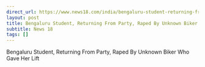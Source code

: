 ```yaml
---
direct_url: https://www.news18.com/india/bengaluru-student-returning-from-party-raped-by-unknown-biker-who-gave-her-lift-9019304.html
layout: post
title: Bengaluru Student, Returning From Party, Raped By Unknown Biker Who Gave Her Lift
subtitle: News 18
tags: []
---
```


Bengaluru Student, Returning From Party, Raped By Unknown Biker Who Gave Her Lift
